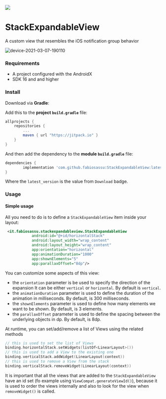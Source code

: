 [![](https://jitpack.io/v/fabiosassu/StackExpandableView.svg)](https://jitpack.io/#fabiosassu/StackExpandableView)

# StackExpandableView
A custom view that resembles the iOS notification group behavior

![device-2021-03-07-190110](https://user-images.githubusercontent.com/4465945/110250723-1bdc6400-7f7d-11eb-9405-6c341c2a350b.gif)

### Requirements
* A project configured with the AndroidX
* SDK 16 and and higher

### Install
Download via **Gradle**:

Add this to the **project `build.gradle`** file:
```gradle
allprojects {
    repositories {
        ...
        maven { url "https://jitpack.io" }
    }
}
```

And then add the dependency to the **module `build.gradle`** file:
```gradle
dependencies {
        implementation 'com.github.fabiosassu:StackExpandableView:latest_version'
}
```

Where the `latest_version` is the value from `Download` badge.

### Usage
#### Simple usage
All you need to do is to define a `StackExpandableView` item inside your layout:

```xml
 <it.fabiosassu.stackexpandableview.StackExpandableView
            android:id="@+id/horizontalStack"
            android:layout_width="wrap_content"
            android:layout_height="wrap_content"
            app:orientation="horizontal"
            app:animationDuration="1000"
            app:shownElements="5"
            app:parallaxOffset="8dp"/>
```

You can customize some aspects of this view:

- the `orientation` parameter is be used to specify the direction of the expansion It can be either `vertical` or `horizontal`. By default is `vertical`.
- the `animationDuration` parameter is used to define the duration of the animation in milliseconds. By default, is 300 milliseconds.
- the `shownElements` parameter is used to define how many elements we want to be shown. By default, is 3 elements.
- the `parallaxOffset` parameter is used to define the spacing between the underlying objects in dp. By default, is 8dp.

At runtime, you can set/add/remove a list of Views using the related methods

```kotlin
// this is used to set the list of Views
binding.horizontalStack.setWidgets(listOf<LinearLayout>())
// this is used to add a View to the existing one
binding.verticalStack.addWidget(LinearLayout(context))
// this is used to remove a View from the stack
binding.verticalStack.removeWidget(LinearLayout(context))
```

It is important that all the views that are added to the `StackExpandableView` have an id set (fo example using `ViewCompat.generateViewId()`), because it is used to order the views internally and also to look for the view when `removeWidget()` is called.

